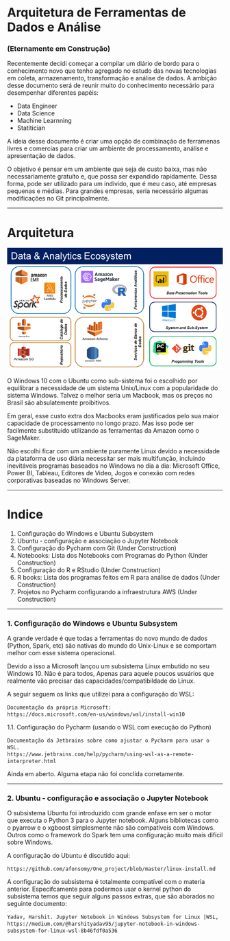 # Arquitetura de Ferramentas de Dados e Análise
### (Eternamente em Construção)

Recentemente decidi começar a compilar um diário de bordo para o conhecimento novo que tenho agregado no estudo 
das novas tecnologias em coleta, armazenamento, transformação e análise de dados. 
A ambição desse documento será de reunir muito do conhecimento necessário para desempenhar diferentes papéis:
- Data Engineer
- Data Science
- Machine Learnning
- Statitician

A ideia desse documento é criar uma opção de combinação de ferramenas livres e comercias para criar um ambiente 
de processamento, análise e apresentação de dados.

O objetivo é pensar em um ambiente que seja de custo baixa, mas não necessariamente gratuíto e, que possa ser 
expandido rapidamente. Dessa forma, pode ser utilizado para um individo, que é meu caso, até empresas pequenas e médias.
Para grandes empresas, seria necessário algumas modificações no Git principalmente.

***

# Arquitetura

![Arquitetura do Ambiente](docs/images/Architecture-v2.0.PNG)

O Windows 10 com o Ubuntu como sub-sistema foi o escolhido por equilibrar a necessidade de um sistema
Unix/Linux com a popularidade do sistema Windows. Talvez o melhor seria um Macbook, mas os preços no Brasil
são absulatemente proibitivos.

Em geral, esse custo extra dos Macbooks eram justificados pelo sua maior capacidade de processamento no longo 
prazo. Mas isso pode ser facilmente substituido utilizando as ferramentas da Amazon como o SageMaker.

Não escolhi ficar com um ambiente puramente Linux devido a necessidade da plataforma de uso diária necessitar ser
mais multifunção, incluindo inevitáveis programas baseados no Windows no dia a dia: Microsoft Office, Power BI,
Tableau, Editores de Video, Jogos e conexão com redes corporativas baseadas no Windows Server.


*** 

# Indice

1. Configuração do Windows e Ubuntu Subsystem
2. Ubuntu - configuração e associação o Jupyter Notebook
3. Configuração do Pycharm com Git (Under Construction)
4. Notebooks: Lista dos Notebooks com Programas do Python (Under Construction)
5. Configuração do R e RStudio (Under Construction)
6. R books: Lista dos programas feitos em R para análise de dados (Under Construction)
7. Projetos no Pycharm configurando a infraestrutura AWS (Under Construction)


***

### 1. Configuração do Windows e Ubuntu Subsystem 

A grande verdade é que todas a ferramentas do novo mundo de dados (Python, Spark, etc)
são nativas do mundo do Unix-Linux e se comportam melhor com esse sistema operacional.

Devido a isso a Microsoft lançou um subsistema Linux embutido no seu Windows 10. Não é para todos,
Apenas para aquele poucos usuários que realmente vão precisar das capacidades/compatibildade do Linux.

A seguir seguem os links que utilizei para a configuração do WSL:
````
Documentação da própria Microsoft:
https://docs.microsoft.com/en-us/windows/wsl/install-win10
````

1.1. Configuração do Pycharm (usando o WSL com execução do Python)
````
Documentação da Jetbrains sobre como ajustar o Pycharm para usar o WSL.
https://www.jetbrains.com/help/pycharm/using-wsl-as-a-remote-interpreter.html
````
Ainda em aberto. Alguma etapa não foi conclída corretamente.

***

### 2. Ubuntu - configuração e associação o Jupyter Notebook

O subsistema Ubuntu foi introduzido com grande enfase em ser o motor que executa o Python 3 para o
Jupyter notebook. Alguns bibliotecas como o pyarrow e o xgboost simplesmente não são compatíveis com
Windows. Outros como o framework do Spark tem uma configuração muito mais difícil sobre Windows.


A configuração do Ubuntu é discutido aqui:

```
https://github.com/afonsomy/One_project/blob/master/linux-install.md
```

A configuração do subsistema é totalmente compatível com o materia anterior.
Especifcamente para podermos usar o kernel python do subsistema temos que seguir alguns passos extras,
que são aborados no seguinte documento:
```
Yadav, Harshit. Jupyter Notebook in Windows Subsystem for Linux |WSL,
https://medium.com/@harshityadav95/jupyter-notebook-in-windows-subsystem-for-linux-wsl-8b46fdf0a536
```


